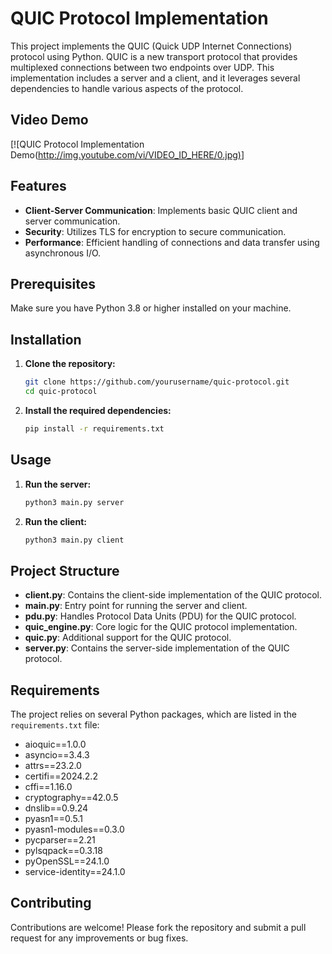 # QUIC Protocol Implementation

This project implements the QUIC (Quick UDP Internet Connections) protocol using Python. QUIC is a new transport protocol that provides multiplexed connections between two endpoints over UDP. This implementation includes a server and a client, and it leverages several dependencies to handle various aspects of the protocol.

## Video Demo

[![QUIC Protocol Implementation Demo([http://img.youtube.com/vi/VIDEO_ID_HERE/0.jpg)](https://github.com/PrayujaTeli/Chat-Protocol/blob/60c073c175a41b7f9239dd9496083c644b84e7c4/Chat-Protocol-Demo.mp4)]

## Features

- **Client-Server Communication**: Implements basic QUIC client and server communication.
- **Security**: Utilizes TLS for encryption to secure communication.
- **Performance**: Efficient handling of connections and data transfer using asynchronous I/O.

## Prerequisites

Make sure you have Python 3.8 or higher installed on your machine.

## Installation

1. **Clone the repository:**

    ```sh
    git clone https://github.com/yourusername/quic-protocol.git
    cd quic-protocol
    ```

2. **Install the required dependencies:**

    ```sh
    pip install -r requirements.txt
    ```

## Usage

1. **Run the server:**

    ```sh
    python3 main.py server
    ```

2. **Run the client:**

    ```sh
    python3 main.py client
    ```

## Project Structure

- **client.py**: Contains the client-side implementation of the QUIC protocol.
- **main.py**: Entry point for running the server and client.
- **pdu.py**: Handles Protocol Data Units (PDU) for the QUIC protocol.
- **quic_engine.py**: Core logic for the QUIC protocol implementation.
- **quic.py**: Additional support for the QUIC protocol.
- **server.py**: Contains the server-side implementation of the QUIC protocol.

## Requirements

The project relies on several Python packages, which are listed in the `requirements.txt` file:

- aioquic==1.0.0
- asyncio==3.4.3
- attrs==23.2.0
- certifi==2024.2.2
- cffi==1.16.0
- cryptography==42.0.5
- dnslib==0.9.24
- pyasn1==0.5.1
- pyasn1-modules==0.3.0
- pycparser==2.21
- pylsqpack==0.3.18
- pyOpenSSL==24.1.0
- service-identity==24.1.0

## Contributing

Contributions are welcome! Please fork the repository and submit a pull request for any improvements or bug fixes.
